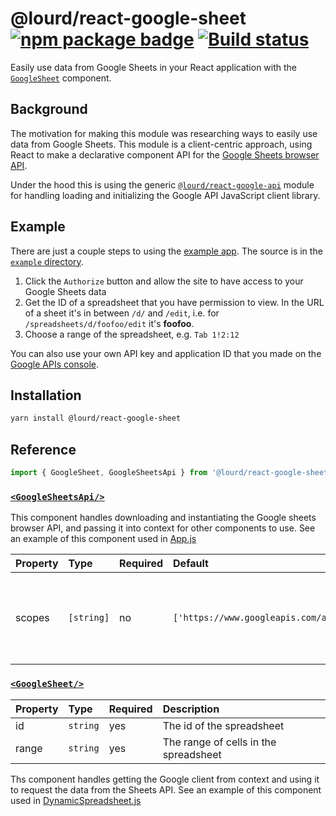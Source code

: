 # @lourd/react-google-sheet [![npm package badge][npm-badge]][npm] [![Build status][travis badge]][travis]

[npm-badge]: https://img.shields.io/npm/v/@lourd/react-google-sheet.svg?style=flat-square
[npm]: https://www.npmjs.com/package/@lourd/react-google-sheet
[travis badge]: https://travis-ci.org/lourd/react-google-sheet.svg
[travis]: https://travis-ci.org/lourd/react-google-sheet
[site]: https://lourd.github.io/react-google-sheet
[api component]: https://github.com/lourd/react-google-api

Easily use data from Google Sheets in your React application with the [`GoogleSheet`](#googlesheet) component.

## Background

The motivation for making this module was researching ways to easily use data from Google Sheets. This module is a client-centric approach, using React to make a declarative component API for the [Google Sheets browser API](https://developers.google.com/sheets/api/quickstart/js).

Under the hood this is using the generic [`@lourd/react-google-api`][api component] module for handling loading and initializing the Google API JavaScript client library.

## Example

There are just a couple steps to using the [example app][site]. The source is in the [`example` directory](./example).

1. Click the `Authorize` button and allow the site to have access to your Google Sheets data
2. Get the ID of a spreadsheet that you have permission to view. In the URL of a sheet it's in between `/d/` and `/edit`, i.e. for `/spreadsheets/d/foofoo/edit` it's **foofoo**.
3. Choose a range of the spreadsheet, e.g. `Tab 1!2:12`

You can also use your own API key and application ID that you made on the [Google APIs console](https://console.developers.google.com/apis/credentials).

## Installation

```sh
yarn install @lourd/react-google-sheet
```

## Reference

```js
import { GoogleSheet, GoogleSheetsApi } from '@lourd/react-google-sheet'
```

### [`<GoogleSheetsApi/>`](./modules/GoogleSheetsApi.js)

This component handles downloading and instantiating the Google sheets browser API, and passing it into context for other components to use. See an example of this component used in [App.js](./example/src/App.js#L9-L32)

| Property | Type       | Required | Default                                                     | Description                                                  |
| :------- | :--------- | :------- | :---------------------------------------------------------- | :----------------------------------------------------------- |
| scopes   | `[string]` | no       | `['https://www.googleapis.com/auth/spreadsheets.readonly']` | The authorization scopes being requested for the API client. |

### [`<GoogleSheet/>`](./modules/GoogleSheet.js/)

| Property | Type     | Required | Description                           |
| :------- | :------- | :------- | :------------------------------------ |
| id       | `string` | yes      | The id of the spreadsheet             |
| range    | `string` | yes      | The range of cells in the spreadsheet |

Ths component handles getting the Google client from context and using it to request the data from the Sheets API. See an example of this component used in [DynamicSpreadsheet.js](./example/src/DynamicSpreadsheet.js#L21-L33)
